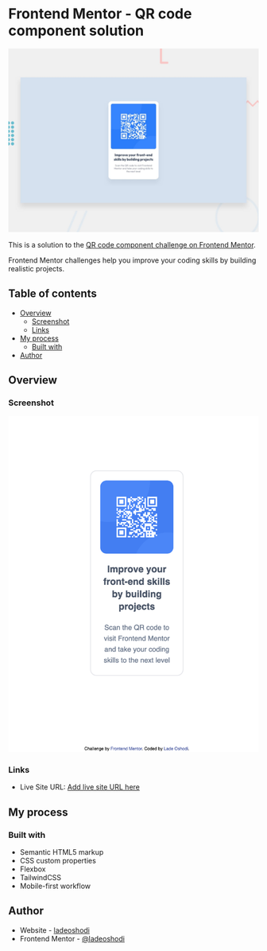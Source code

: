 # Frontend Mentor - QR code component solution

![Design preview for the QR code component coding challenge](./preview.jpg)

This is a solution to the [QR code component challenge on Frontend Mentor](https://www.frontendmentor.io/challenges/qr-code-component-iux_sIO_H).

Frontend Mentor challenges help you improve your coding skills by building realistic projects.

## Table of contents

- [Overview](#overview)
  - [Screenshot](#screenshot)
  - [Links](#links)
- [My process](#my-process)
  - [Built with](#built-with)
- [Author](#author)

## Overview

### Screenshot

![Screenshot](./build/readme-assets/screenshot.png)

### Links

- Live Site URL: [Add live site URL here](https://your-live-site-url.com)

## My process

### Built with

- Semantic HTML5 markup
- CSS custom properties
- Flexbox
- TailwindCSS
- Mobile-first workflow

## Author

- Website - [ladeoshodi](https://ladeoshodi.com/)
- Frontend Mentor - [@ladeoshodi](https://www.frontendmentor.io/profile/ladeoshodi)
